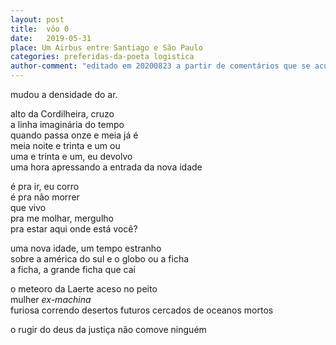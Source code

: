 ```yaml
---
layout: post
title:  vôo 0
date:   2019-05-31
place: Um Airbus entre Santiago e São Paulo
categories: preferidas-da-poeta logistica
author-comment: "editado em 20200823 a partir de comentários que se acumulavam desde o curso da Angelica Freitas, um ano antes. Angelica, Kleyson, Stella, Brunella, Renata Penzani, Bibiana, Paloma."
---
```


mudou a densidade do ar.  
<!--more-->
alto da Cordilheira, cruzo  
a linha imaginária do tempo  
quando passa onze e meia já é  
meia noite e trinta e um ou  
uma e trinta e um, eu devolvo  
uma hora apressando a entrada da nova idade  

é pra ir, eu corro  
é pra não morrer  
que vivo  
pra me molhar, mergulho  
pra estar aqui onde está você?  

uma nova idade, um tempo estranho  
sobre a américa do sul e
o globo ou a ficha    
a ficha, a grande ficha que cai  

o meteoro da Laerte aceso no peito  
mulher *ex-machina*  
furiosa correndo desertos futuros cercados de oceanos mortos  

o rugir do deus da justiça não comove ninguém  

